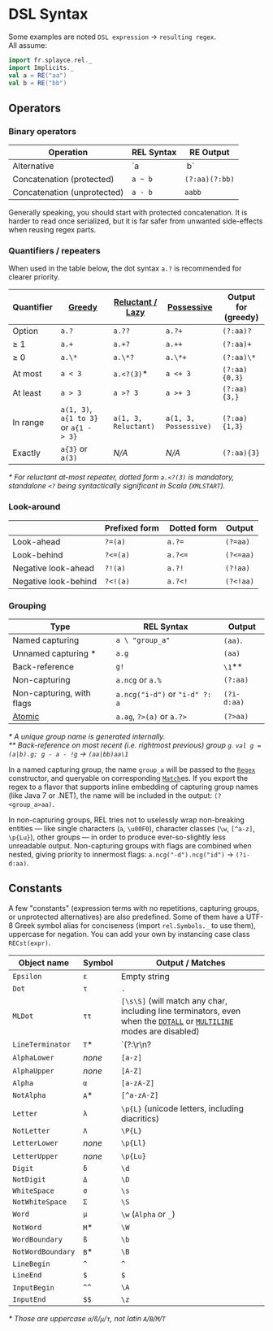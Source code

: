 # DSL Syntax

Some examples are noted `DSL expression` → `resulting regex`.  
All assume:

```scala
import fr.splayce.rel._
import Implicits._
val a = RE("aa")
val b = RE("bb")
```

## Operators

### Binary operators

Operation                | REL Syntax | RE Output
----------------------------|---------|---------------
Alternative                 | `a | b` | `aa|bb`
Concatenation (protected)   | `a ~ b` | `(?:aa)(?:bb)`
Concatenation (unprotected) | `a - b` | `aabb`

Generally speaking, you should start with protected concatenation. It is harder to read once serialized, but it is far safer from unwanted side-effects when reusing regex parts.

### Quantifiers / repeaters

When used in the table below, the dot syntax `a.?` is recommended for clearer priority.

Quantifier | [Greedy](http://www.regular-expressions.info/repeat.html#greedy) | [Reluctant / Lazy](http://www.regular-expressions.info/repeat.html#lazy) | [Possessive](http://www.regular-expressions.info/possessive.html) | Output for (greedy)
---------|---------|-------------|----------|---------
Option   | `a.?`   | `a.??`      | `a.?+`   | `(?:aa)?`
≥ 1      | `a.+`   | `a.+?`      | `a.++`   | `(?:aa)+`
≥ 0      | `a.\*`   | `a.\*?`      | `a.\*+`   | `(?:aa)\*`
At most  | `a < 3` | `a.<?(3)`\* | `a <+ 3` | `(?:aa){0,3}`
At least | `a > 3` | `a >? 3`    | `a >+ 3` | `(?:aa){3,}`
In range | `a(1, 3)`, `a{1 to 3}` or `a{1 -> 3}` | `a(1, 3, Reluctant)` | `a(1, 3, Possessive)` | `(?:aa){1,3}`
Exactly  | `a{3}` or `a(3)` | _N/A_ | _N/A_ | `(?:aa){3}`

_\* For reluctant at-most repeater, dotted form `a.<?(3)` is mandatory, standalone `<?` being syntactically significant in Scala (`XMLSTART`)._

### Look-around

                     | Prefixed form | Dotted form | Output
---------------------|---------------|-------------|----------
Look-ahead           | `?=(a)`       | `a.?=`      | `(?=aa)`
Look-behind          | `?<=(a)`      | `a.?<=`     | `(?<=aa)`
Negative look-ahead  | `?!(a)`       | `a.?!`      | `(?!aa)`
Negative look-behind | `?<!(a)`      | `a.?<!`     | `(?<!aa)`

### Grouping

Type                      | REL Syntax       | Output
--------------------------|------------------|----------
Named capturing           | `a \ "group_a"`  | `(aa)`. 
Unnamed capturing \*      | `a.g`            | `(aa)`
Back-reference            | `g!`             | `\1`\*\*
Non-capturing             | `a.ncg` or `a.%` | `(?:aa)` 
Non-capturing, with flags | `a.ncg("i-d")` or `"i-d" ?: a` | `(?i-d:aa)` 
[Atomic](http://www.regular-expressions.info/atomic.html) | `a.ag`, `?>(a)` or `a.?>` | `(?>aa)`

_\* A unique group name is generated internally._  
_\*\* Back-reference on most recent (i.e. rightmost previous) group `g`. `val g = (a|b).g; g - a - !g` → `(aa|bb)aa\1`_

In a named capturing group, the name `group_a` will be passed to the [`Regex`](http://www.scala-lang.org/api/current/index.html#scala.util.matching.Regex) constructor, and queryable on corresponding [`Match`](http://www.scala-lang.org/api/current/index.html#scala.util.matching.Regex$$Match)es. If you export the regex to a flavor that supports inline embedding of capturing group names (like Java 7 or .NET), the name will be included in the output: `(?<group_a>aa)`.

In non-capturing groups, REL tries not to uselessly wrap non-breaking entities — like single characters (`a`, `\u00F0`), character classes (`\w`, `[^a-z]`, `\p{Lu}`), other groups — in order to produce ever-so-slightly less unreadable output. Non-capturing groups with flags are combined when nested, giving priority to innermost flags: `a.ncg("-d").ncg("id")` → `(?i-d:aa)`.


## Constants

A few "constants" (expression terms with no repetitions, capturing groups, or unprotected alternatives) are also predefined. Some of them have a UTF-8 Greek symbol alias for conciseness (import `rel.Symbols._` to use them), uppercase for negation. You can add your own by instancing case class `RECst(expr)`.

Object name      | Symbol | Output / Matches
-----------------|--------|----------------
`Epsilon`        | `ε`    | Empty string
`Dot`            | `τ`    | `.`
`MLDot`          | `ττ`   | `[\s\S]` (will match any char, including line terminators, even when the [`DOTALL`](http://docs.oracle.com/javase/6/docs/api/java/util/regex/Pattern.html#DOTALL) or [`MULTILINE`](http://docs.oracle.com/javase/6/docs/api/java/util/regex/Pattern.html#MULTILINE) modes are disabled)
`LineTerminator` | `Τ`\*  | `(?:\r\n?|[\u000A-\u000C\u0085\u2028\u2029])` ([line terminators](http://docs.oracle.com/javase/6/docs/api/java/util/regex/Pattern.html#lt), PCRE/Perl's `\R`)
`AlphaLower`     | _none_ | `[a-z]`
`AlphaUpper`     | _none_ | `[A-Z]`
`Alpha`          | `α`    | `[a-zA-Z]`
`NotAlpha`       | `Α`\*  | `[^a-zA-Z]`
`Letter`         | `λ`    | `\p{L}` (unicode letters, including diacritics)
`NotLetter`      | `Λ`    | `\P{L}`
`LetterLower`    | _none_ | `\p{Ll}`
`LetterUpper`    | _none_ | `\p{Lu}`
`Digit`          | `δ`    | `\d`
`NotDigit`       | `Δ`    | `\D`
`WhiteSpace`     | `σ`    | `\s`
`NotWhiteSpace`  | `Σ`    | `\S`
`Word`           | `μ`    | `\w` (`Alpha` or `_`)
`NotWord`        | `Μ`\*  | `\W`
`WordBoundary`   | `ß`    | `\b`
`NotWordBoundary` | `Β`\* | `\B`
`LineBegin`      | `^`    | `^`
`LineEnd`        | `$`    | `$`
`InputBegin`     | `^^`   | `\A`
`InputEnd`       | `$$`   | `\z`

_\* Those are uppercase `α`/`ß`/`μ`/`τ`, not latin `A`/`B`/`M`/`T`_
